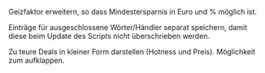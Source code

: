 Geizfaktor erweitern, so dass Mindestersparnis in Euro und % möglich ist. 

Einträge für ausgeschlossene Wörter/Händler separat speichern, damit diese beim Update des Scripts nicht überschrieben werden.

Zu teure Deals in kleiner Form darstellen (Hotness und Preis). Möglichkeit zum aufklappen.